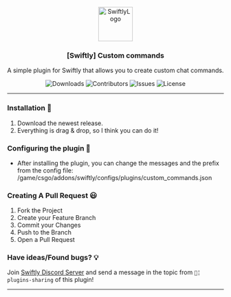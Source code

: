 <p align="center">
  <a href="https://github.com/DeadPoolCS2/custom_commands">
    <img src="https://cdn.swiftlycs2.net/swiftly-logo.png" alt="SwiftlyLogo" width="80" height="80">
  </a>

  <h3 align="center">[Swiftly] Custom commands</h3>

  <p align="center">
    A simple plugin for Swiftly that allows you to create custom chat commands.
    <br/>
  </p>
</p>

<p align="center">
  <img src="https://img.shields.io/github/downloads/DeadPoolCS2/custom_commands/total" alt="Downloads"> 
  <img src="https://img.shields.io/github/contributors/DeadPoolCS2/custom_commands?color=dark-green" alt="Contributors">
  <img src="https://img.shields.io/github/issues/DeadPoolCS2/custom_commands" alt="Issues">
  <img src="https://img.shields.io/github/license/DeadPoolCS2/custom_commands" alt="License">
</p>

---

### Installation 👀

1. Download the newest release.
2. Everything is drag & drop, so I think you can do it!

### Configuring the plugin 🧐

* After installing the plugin, you can change the messages and the prefix from the config file: /game/csgo/addons/swiftly/configs/plugins/custom_commands.json

### Creating A Pull Request 😃

1. Fork the Project
2. Create your Feature Branch
3. Commit your Changes
4. Push to the Branch
5. Open a Pull Request

### Have ideas/Found bugs? 💡
Join [Swiftly Discord Server](https://swiftlycs2.net/discord) and send a message in the topic from `📕╎ plugins-sharing` of this plugin!

---
